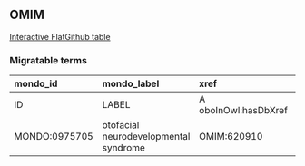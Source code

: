 ## OMIM
[Interactive FlatGithub table](https://flatgithub.com/monarch-initiative/mondo-ingest?filename=src/ontology/slurp/omim.tsv)

### Migratable terms
| mondo_id      | mondo_label                           | xref                 | xref_source                | original_label                        | definition    | parents   |
|:--------------|:--------------------------------------|:---------------------|:---------------------------|:--------------------------------------|:--------------|:----------|
| ID            | LABEL                                 | A oboInOwl:hasDbXref | >A oboInOwl:source SPLIT=| |                                       | A IAO:0000115 | SC %      |
| MONDO:0975705 | otofacial neurodevelopmental syndrome | OMIM:620910          | MONDO:equivalentTo         | otofacial neurodevelopmental syndrome |               |           |